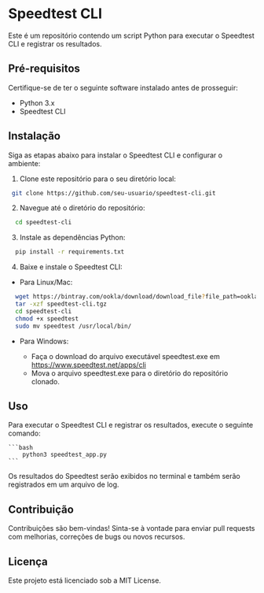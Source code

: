# Speedtest CLI

Este é um repositório contendo um script Python para executar o Speedtest CLI e registrar os resultados.

## Pré-requisitos

Certifique-se de ter o seguinte software instalado antes de prosseguir:

- Python 3.x
- Speedtest CLI

## Instalação

Siga as etapas abaixo para instalar o Speedtest CLI e configurar o ambiente:

1. Clone este repositório para o seu diretório local:

  ```bash
   git clone https://github.com/seu-usuario/speedtest-cli.git
  ```

2. Navegue até o diretório do repositório:

  ```bash
    cd speedtest-cli
  ```

3. Instale as dependências Python:

  ```bash
    pip install -r requirements.txt
  ```

4. Baixe e instale o Speedtest CLI:

  - Para Linux/Mac:

  ```bash
    wget https://bintray.com/ookla/download/download_file?file_path=ookla-speedtest-1.0.0-x86_64-linux.tgz -O speedtest-cli.tgz
    tar -xzf speedtest-cli.tgz
    cd speedtest-cli
    chmod +x speedtest
    sudo mv speedtest /usr/local/bin/
  ```
  - Para Windows:

    - Faça o download do arquivo executável speedtest.exe em https://www.speedtest.net/apps/cli
    - Mova o arquivo speedtest.exe para o diretório do repositório clonado.
## Uso

  Para executar o Speedtest CLI e registrar os resultados, execute o seguinte comando:

    ```bash
        python3 speedtest_app.py
    ```
    
  Os resultados do Speedtest serão exibidos no terminal e também serão registrados em um arquivo de log.

## Contribuição

  Contribuições são bem-vindas! Sinta-se à vontade para enviar pull requests com melhorias, correções de bugs ou novos recursos.

## Licença
  Este projeto está licenciado sob a MIT License.